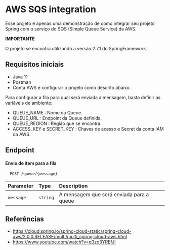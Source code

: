 
# AWS SQS integration

Esse projeto é apenas uma demonstração de como integrar seu projeto Spring
com o serviço do SQS (Simple Queue Service) da AWS.

**IMPORTANTE**

O projeto se encontra utilizando a versão 2.7.1 do SpringFramework.

## Requisitos iniciais
- Java 11 
- Postman
- Conta AWS e configurar o projeto como descrito abaixo.

Para configurar a fila para qual será enviada a mensagem, basta definir as variáveis de ambiente:

- QUEUE_NAME : Nome da Queue.
- QUEUE_URL : Endpoint da Queue definida.
- QUEUE_REGION : Região que se encontra.
- ACCESS_KEY e SECRET_KEY : Chaves de acesso e Secret da conta IAM da AWS.



## Endpoint

#### Envio de item para a fila

```http
  POST /queue/{message}
```

| Parameter | Type     | Description                |
| :-------- | :------- | :------------------------- |
| `message` | `string` | A mensagem que será enviada para a queue |



## Referências

- https://cloud.spring.io/spring-cloud-static/spring-cloud-aws/2.0.0.RELEASE/multi/multi_spring-cloud-aws.html
- https://www.youtube.com/watch?v=q3zo3YREfJI

